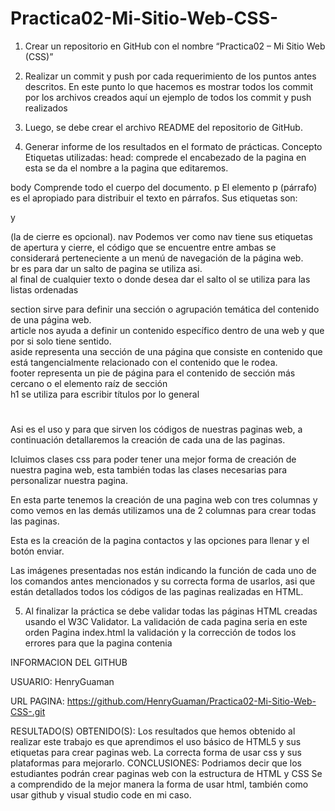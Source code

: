 # Practica02-Mi-Sitio-Web-CSS-

1.	Crear un repositorio en GitHub con el nombre “Practica02 – Mi Sitio Web (CSS)” 
 
2.	Realizar un commit y push por cada requerimiento de los puntos antes descritos. 
En este punto lo que hacemos es mostrar todos los commit por los archivos creados aquí un ejemplo de todos los commit y push realizados
 







3.	Luego, se debe crear el archivo README del repositorio de GitHub. 
 
4.	Generar informe de los resultados en el formato de prácticas.
Concepto
Etiquetas utilizadas:
head: comprede el encabezado de la pagina en esta se da el nombre a la pagina que editaremos.
<head></head>
body Comprende todo el cuerpo del documento.
<body></body>
p El elemento p (párrafo) es el apropiado para distribuir el texto en párrafos. Sus etiquetas son: <p> y </p> (la de cierre es opcional).
nav Podemos ver como nav tiene sus etiquetas de apertura y cierre, el código que se encuentre entre ambas se considerará perteneciente a un menú de navegación de la página web. <nav></nav>
br  es para dar un salto de pagina se utiliza asi. <br /> al final de cualquier texto o donde desea dar el salto
ol se utiliza para las listas ordenadas <ol></ol>
section sirve para definir una sección o agrupación temática del contenido de una página web.<section></section>
article nos ayuda a definir un contenido específico dentro de una web y que por si solo tiene sentido.<article></article>
aside representa una sección de una página que consiste en contenido que está tangencialmente relacionado con el contenido que le rodea.<aside></aside>
footer representa un pie de página para el contenido de sección más cercano o el elemento raíz de sección<footer></footer>
h1 se utiliza para escribir títulos por lo general <h1></h1>

Asi es el uso y para que sirven los códigos de nuestras paginas web, a continuación detallaremos la creación de cada una de las paginas.

Icluimos clases css para poder tener una mejor forma de creación de nuestra pagina web, esta también todas las clases necesarias  para personalizar nuestra pagina.




     





En esta parte tenemos la creación de una pagina web con tres columnas y como vemos en las demás utilizamos una de 2 columnas para crear todas las paginas.

   
Esta es la creación de la pagina contactos y las opciones para llenar y el botón enviar.

  






  




Las imágenes presentadas nos están indicando la función de cada uno de los comandos antes mencionados y su correcta forma de usarlos, asi que están detallados todos los códigos de las paginas realizadas en HTML.



5.	Al finalizar la práctica se debe validar todas las páginas HTML creadas usando el W3C Validator. 
La validación de cada pagina seria en este orden 
Pagina index.html la validación y la corrección de todos los errores para que la pagina contenia

      


INFORMACION DEL GITHUB

USUARIO: HenryGuaman

URL PAGINA: https://github.com/HenryGuaman/Practica02-Mi-Sitio-Web-CSS-.git







RESULTADO(S) OBTENIDO(S):
Los resultados que hemos obtenido al realizar este trabajo es que aprendimos el uso básico de HTML5 y sus etiquetas para crear paginas web.
La correcta forma de usar css y sus plataformas para mejorarlo.
CONCLUSIONES:
Podriamos decir que los estudiantes podrán crear paginas web con la estructura de HTML y CSS
Se a comprendido de la mejor manera la forma de usar html, también como usar github y visual studio code en mi caso.
